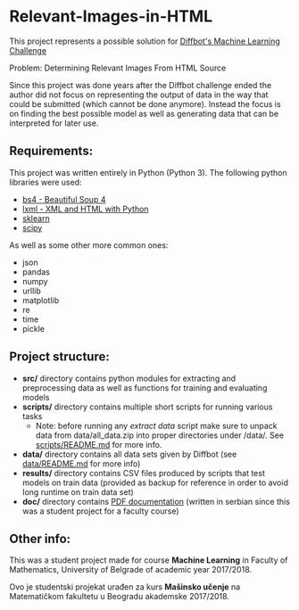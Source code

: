 ﻿# Relevant-Images-in-HTML

This project represents a possible solution for [Diffbot's Machine Learning Challenge](https://www.diffbot.com/robotlab/DiffbotContest/)

Problem: Determining Relevant Images From HTML Source

Since this project was done years after the Diffbot challenge ended the author did not focus on representing the output of data in the way that could be submitted (which cannot be done anymore). Instead the focus is on finding the best possible model as well as generating data that can be interpreted for later use.

## Requirements:

This project was written entirely in Python (Python 3). The following python libraries were used:
+ [bs4 - Beautiful Soup 4](https://www.crummy.com/software/BeautifulSoup/bs4/doc/)
+ [lxml - XML and HTML with Python](https://lxml.de/)
+ [sklearn ](http://scikit-learn.org/stable/)
+ [scipy ](https://www.scipy.org/)

As well as some other more common ones:
+ json
+ pandas
+ numpy
+ urllib
+ matplotlib
+ re
+ time
+ pickle

## Project structure:

+ **src/** directory contains python modules for extracting and preprocessing data as well as functions for training and evaluating models
+ **scripts/** directory contains multiple short scripts for running various tasks
	- Note: before running any *extract data* script make sure to unpack data from data/all_data.zip into proper directories under /data/. See [scripts/README.md](../master/scripts/README.md) for more info.
+ **data/** directory contains all data sets given by Diffbot (see [data/README.md](../master/data/README.md) for more info)
+ **results/** directory contains CSV files produced by scripts that test models on train data (provided as backup for reference in order to avoid long runtime on train data set)
+ **doc/** directory contains [PDF documentation](../master/doc/Relevant-Images-in-HTML.pdf) (written in serbian since this was a student project for a faculty course)


## Other info:

This was a student project made for course <b>Machine Learning</b> in Faculty of Mathematics, University of Belgrade of academic year 2017/2018.

Ovo je studentski projekat urađen za kurs <b>Mašinsko učenje</b> na Matematičkom fakultetu u Beogradu akademske 2017/2018.


